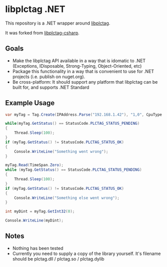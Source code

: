 ﻿# libplctag .NET

This repository is a .NET wrapper around [libplctag](https://github.com/kyle-github/libplctag).

It was forked from [libplctag-csharp](https://github.com/mesta1/libplctag-csharp).

## Goals

* Make the libplctag API available in a way that is idomatic to .NET (Exceptions, IDisposable, Strong-Typing, Object-Oriented, etc)
* Package this functionality in a way that is convenient to use for .NET projects (i.e. publish on nuget.org).
* Be cross-platform: It should support any platform that libplctag can be built for, and supports .NET Standard

## Example Usage

```csharp
var myTag = Tag.Create(IPAddress.Parse("192.168.1.42"), "1,0", CpuType.LGX, DataType.DINT, 1, "MY_DINT", 0, TimeSpan.Zero)

while(myTag.GetStatus() == StatusCode.PLCTAG_STATUS_PENDING)
{
    Thread.Sleep(100);
}
if (myTag.GetStatus() != StatusCode.PLCTAG_STATUS_OK)
{
    Console.WriteLine("Something went wrong");
}

myTag.Read(TimeSpan.Zero);
while (myTag.GetStatus() == StatusCode.PLCTAG_STATUS_PENDING)
{
    Thread.Sleep(100);
}
if (myTag.GetStatus() != StatusCode.PLCTAG_STATUS_OK)
{
    Console.WriteLine("Something else went wrong");
}

int myDint = myTag.GetInt32(0);

Console.WriteLine(myDint);
```

## Notes

* Nothing has been tested
* Currently you need to supply a copy of the library yourself. It's filename should be plctag.dll / plctag.so / plctag.dylib
